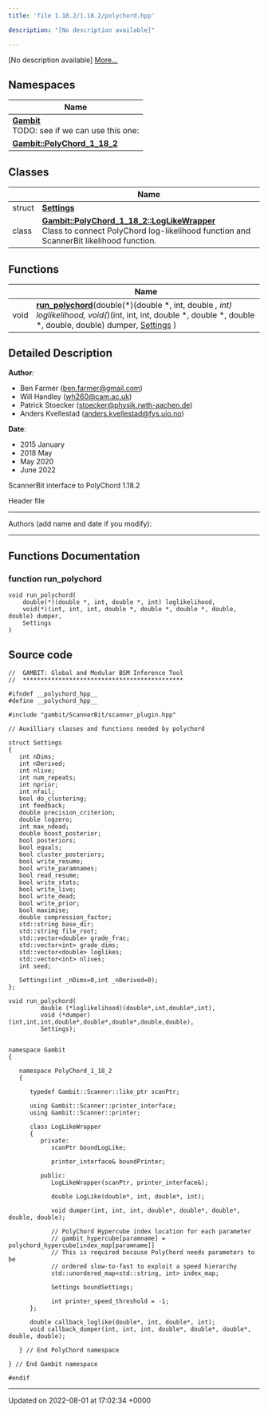 ```yaml
---
title: 'file 1.18.2/1.18.2/polychord.hpp'

description: "[No description available]"

---
```







[No description available] [More...](#detailed-description)

## Namespaces

| Name           |
| -------------- |
| **[Gambit](/documentation/code/namespaces/namespacegambit/)** <br>TODO: see if we can use this one:  |
| **[Gambit::PolyChord_1_18_2](/documentation/code/namespaces/namespacegambit_1_1polychord__1__18__2/)**  |

## Classes

|                | Name           |
| -------------- | -------------- |
| struct | **[Settings](/documentation/code/classes/structsettings/)**  |
| class | **[Gambit::PolyChord_1_18_2::LogLikeWrapper](/documentation/code/classes/classgambit_1_1polychord__1__18__2_1_1loglikewrapper/)** <br>Class to connect PolyChord log-likelihood function and ScannerBit likelihood function.  |

## Functions

|                | Name           |
| -------------- | -------------- |
| void | **[run_polychord](/documentation/code/files/1_818_82_2polychord_8hpp/#function-run-polychord)**(double(*)(double *, int, double *, int) loglikelihood, void(*)(int, int, int, double *, double *, double *, double, double) dumper, [Settings](/documentation/code/classes/structsettings/) ) |

## Detailed Description


**Author**: 

  * Ben Farmer ([ben.farmer@gmail.com](mailto:ben.farmer@gmail.com)) 
  * Will Handley ([wh260@cam.ac.uk](mailto:wh260@cam.ac.uk)) 
  * Patrick Stoecker ([stoecker@physik.rwth-aachen.de](mailto:stoecker@physik.rwth-aachen.de)) 
  * Anders Kvellestad ([anders.kvellestad@fys.uio.no](mailto:anders.kvellestad@fys.uio.no)) 


**Date**: 

  * 2015 January
  * 2018 May
  * May 2020
  * June 2022


ScannerBit interface to PolyChord 1.18.2

Header file



------------------

Authors (add name and date if you modify):



------------------


## Functions Documentation

### function run_polychord

```
void run_polychord(
    double(*)(double *, int, double *, int) loglikelihood,
    void(*)(int, int, int, double *, double *, double *, double, double) dumper,
    Settings 
)
```




## Source code

```
//  GAMBIT: Global and Modular BSM Inference Tool
//  *********************************************

#ifndef __polychord_hpp__
#define __polychord_hpp__

#include "gambit/ScannerBit/scanner_plugin.hpp"

// Auxilliary classes and functions needed by polychord

struct Settings
{
   int nDims;
   int nDerived;
   int nlive;
   int num_repeats;
   int nprior;
   int nfail;
   bool do_clustering;
   int feedback;
   double precision_criterion;
   double logzero;
   int max_ndead;
   double boost_posterior;
   bool posteriors;
   bool equals;
   bool cluster_posteriors;
   bool write_resume;
   bool write_paramnames;
   bool read_resume;
   bool write_stats;
   bool write_live;
   bool write_dead;
   bool write_prior;
   bool maximise;
   double compression_factor;
   std::string base_dir;
   std::string file_root;
   std::vector<double> grade_frac;
   std::vector<int> grade_dims;
   std::vector<double> loglikes;
   std::vector<int> nlives;
   int seed;

   Settings(int _nDims=0,int _nDerived=0);
};

void run_polychord( 
         double (*loglikelihood)(double*,int,double*,int),
         void (*dumper)(int,int,int,double*,double*,double*,double,double), 
         Settings);


namespace Gambit
{

   namespace PolyChord_1_18_2
   {

      typedef Gambit::Scanner::like_ptr scanPtr;

      using Gambit::Scanner::printer_interface;
      using Gambit::Scanner::printer;

      class LogLikeWrapper
      {
         private:
            scanPtr boundLogLike;

            printer_interface& boundPrinter;

         public:
            LogLikeWrapper(scanPtr, printer_interface&);
   
            double LogLike(double*, int, double*, int);

            void dumper(int, int, int, double*, double*, double*, double, double);

            // PolyChord Hypercube index location for each parameter
            // gambit_hypercube[paramname] = polychord_hypercube[index_map[paramname]]
            // This is required because PolyChord needs parameters to be
            // ordered slow-to-fast to exploit a speed hierarchy
            std::unordered_map<std::string, int> index_map;

            Settings boundSettings;

            int printer_speed_threshold = -1;
      };

      double callback_loglike(double*, int, double*, int);
      void callback_dumper(int, int, int, double*, double*, double*, double, double);

   } // End PolyChord namespace

} // End Gambit namespace

#endif
```


-------------------------------

Updated on 2022-08-01 at 17:02:34 +0000
